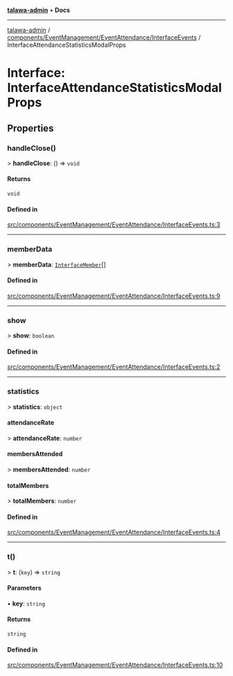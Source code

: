 [**talawa-admin**](../../../../../README.md) • **Docs**

***

[talawa-admin](../../../../../modules.md) / [components/EventManagement/EventAttendance/InterfaceEvents](../README.md) / InterfaceAttendanceStatisticsModalProps

# Interface: InterfaceAttendanceStatisticsModalProps

## Properties

### handleClose()

\> **handleClose**: () =\> `void`

#### Returns

`void`

#### Defined in

[src/components/EventManagement/EventAttendance/InterfaceEvents.ts:3](https://github.com/PalisadoesFoundation/talawa-admin/blob/7a991b3aa824070bd53d6367f1ce7f072321af88/src/components/EventManagement/EventAttendance/InterfaceEvents.ts#L3)

***

### memberData

\> **memberData**: [`InterfaceMember`](InterfaceMember.md)[]

#### Defined in

[src/components/EventManagement/EventAttendance/InterfaceEvents.ts:9](https://github.com/PalisadoesFoundation/talawa-admin/blob/7a991b3aa824070bd53d6367f1ce7f072321af88/src/components/EventManagement/EventAttendance/InterfaceEvents.ts#L9)

***

### show

\> **show**: `boolean`

#### Defined in

[src/components/EventManagement/EventAttendance/InterfaceEvents.ts:2](https://github.com/PalisadoesFoundation/talawa-admin/blob/7a991b3aa824070bd53d6367f1ce7f072321af88/src/components/EventManagement/EventAttendance/InterfaceEvents.ts#L2)

***

### statistics

\> **statistics**: `object`

#### attendanceRate

\> **attendanceRate**: `number`

#### membersAttended

\> **membersAttended**: `number`

#### totalMembers

\> **totalMembers**: `number`

#### Defined in

[src/components/EventManagement/EventAttendance/InterfaceEvents.ts:4](https://github.com/PalisadoesFoundation/talawa-admin/blob/7a991b3aa824070bd53d6367f1ce7f072321af88/src/components/EventManagement/EventAttendance/InterfaceEvents.ts#L4)

***

### t()

\> **t**: (`key`) =\> `string`

#### Parameters

• **key**: `string`

#### Returns

`string`

#### Defined in

[src/components/EventManagement/EventAttendance/InterfaceEvents.ts:10](https://github.com/PalisadoesFoundation/talawa-admin/blob/7a991b3aa824070bd53d6367f1ce7f072321af88/src/components/EventManagement/EventAttendance/InterfaceEvents.ts#L10)
